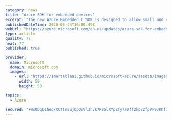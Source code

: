 ```yaml
---
category: news
title: "Azure SDK for embedded devices"
excerpt: "The new Azure Embedded C SDK is designed to allow small and embedded devices, such as IoT, to communicate with Azure services."
publishedDateTime: 2020-06-24T16:00:49Z
webUrl: "https://azure.microsoft.com/en-us/updates/azure-sdk-for-embedded-devices/"
type: article
quality: 77
heat: 77
published: true

provider:
  name: Microsoft
  domain: microsoft.com
  images:
    - url: "https://smartableai.github.io/microsoft-azure/assets/images/organizations/microsoft.com-50x50.jpg"
      width: 50
      height: 50

topics:
  - Azure

secured: "+Ws0Dq61heq/XCTtmSujOpQsVl3hvk7R8GlXYpZfy7a0ff2kp72fp7F9JKhfi8MPQRa9R266mNGbyzxeUOOWx5+mPnpirOTmRcjChT/tNHfXakIBb+cCJV79Dj7bGZKU3fd1Yhfkv1zAquXdySuNyeoYz+L+h4rxQZtvEzcQPsNv7oAreH50OrjNiUHoqsG31I5BAifOKqfP4W0LAiQqf4Jn/BdPyfZY5DUUlRkt9bnnDw2abi3gyy04JTiAFBIVQkH2P9LmfaXKFUnWd+rou086UbYMESRSkEXD5rPrWmgytcWo5VRR70Vlu9XyeOrrqfA6dYq00UIT/ACpgxafaA==;vRrF00lxMAkUTmKJk41EYg=="
---
```


